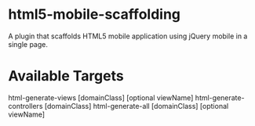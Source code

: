 html5-mobile-scaffolding
========================

A plugin that scaffolds HTML5 mobile application using jQuery mobile in a single page.

Available Targets
=================

html-generate-views [domainClass] [optional viewName]
html-generate-controllers [domainClass]
html-generate-all [domainClass] [optional viewName]
